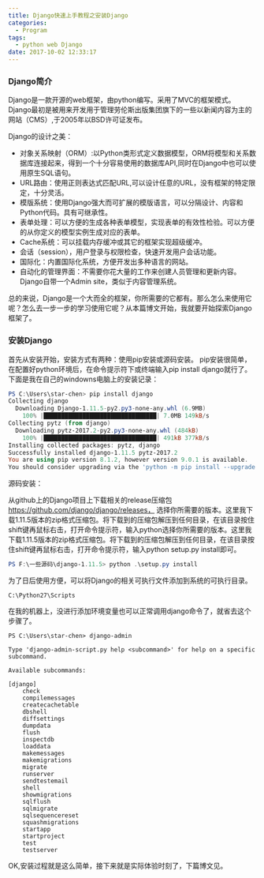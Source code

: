 ```yaml
---
title: Django快速上手教程之安装Django
categories:
  - Program
tags:
  - python web Django
date: 2017-10-02 12:33:17
---
```


### Django简介

Django是一款开源的web框架，由python编写。采用了MVC的框架模式。Django最初是被用来开发用于管理劳伦斯出版集团旗下的一些以新闻内容为主的网站（CMS）,于2005年以BSD许可证发布。

<!--more -->

Django的设计之美：

- 对象关系映射（ORM）:以Python类形式定义数据模型，ORM将模型和关系数据库连接起来，得到一个十分容易使用的数据库API,同时在Django中也可以使用原生SQL语句。
- URL路由：使用正则表达式匹配URL,可以设计任意的URL，没有框架的特定限定，十分灵活。
- 模版系统：使用Django强大而可扩展的模版语言，可以分隔设计、内容和Python代码。具有可继承性。
- 表单处理：可以方便的生成各种表单模型，实现表单的有效性检验。可以方便的从你定义的模型实例生成对应的表单。
- Cache系统：可以挂载内存缓冲或其它的框架实现超级缓冲。
- 会话（session），用户登录与权限检查，快速开发用户会话功能。
- 国际化：内置国际化系统，方便开发出多种语言的网站。
- 自动化的管理界面：不需要你花大量的工作来创建人员管理和更新内容。Django自带一个Admin site，类似于内容管理系统。

总的来说，Django是一个大而全的框架，你所需要的它都有。那么怎么来使用它呢？怎么去一步一步的学习使用它呢？从本篇博文开始，我就要开始探索Django框架了。
### 安装Django
首先从安装开始，安装方式有两种：使用pip安装或源码安装。
pip安装很简单，在配置好python环境后，在命令提示符下或终端输入pip install django就行了。下面是我在自己的windowns电脑上的安装记录：
```powershell
PS C:\Users\star-chen> pip install django
Collecting django
  Downloading Django-1.11.5-py2.py3-none-any.whl (6.9MB)
    100% |████████████████████████████████| 7.0MB 149kB/s
Collecting pytz (from django)
  Downloading pytz-2017.2-py2.py3-none-any.whl (484kB)
    100% |████████████████████████████████| 491kB 377kB/s
Installing collected packages: pytz, django
Successfully installed django-1.11.5 pytz-2017.2
You are using pip version 8.1.2, however version 9.0.1 is available.
You should consider upgrading via the 'python -m pip install --upgrade pip' command.
```

源码安装：

从github上的Django项目上下载相关的release压缩包 
https://github.com/django/django/releases，
选择你所需要的版本。这里我下载1.11.5版本的zip格式压缩包。将下载到的压缩包解压到任何目录，在该目录按住shift键再鼠标右击，打开命令提示符，输入python选择你所需要的版本。这里我下载1.11.5版本的zip格式压缩包。将下载到的压缩包解压到任何目录，在该目录按住shift键再鼠标右击，打开命令提示符，输入python setup.py install即可。

```powershell
PS F:\一些源码\django-1.11.5> python .\setup.py install
```

为了日后使用方便，可以将Django的相关可执行文件添加到系统的可执行目录。

```
C:\Python27\Scripts
```

在我的机器上，没进行添加环境变量也可以正常调用django命令了，就省去这个步骤了。

```pow
PS C:\Users\star-chen> django-admin

Type 'django-admin-script.py help <subcommand>' for help on a specific subcommand.

Available subcommands:

[django]
    check
    compilemessages
    createcachetable
    dbshell
    diffsettings
    dumpdata
    flush
    inspectdb
    loaddata
    makemessages
    makemigrations
    migrate
    runserver
    sendtestemail
    shell
    showmigrations
    sqlflush
    sqlmigrate
    sqlsequencereset
    squashmigrations
    startapp
    startproject
    test
    testserver
```



OK,安装过程就是这么简单，接下来就是实际体验时刻了，下篇博文见。